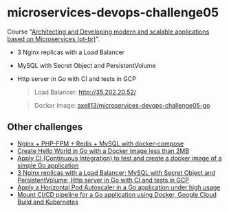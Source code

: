 # microservices-devops-challenge05

Course "[Architecting and Developing modern and scalable applications based on Microservices (pt-br)](https://drive.google.com/file/d/1JXXmYhfi-Sk0zwiEbBIEswDC6AFeyBlD/view?usp=sharing)".

- 3 Nginx replicas with a Load Balancer
- MySQL with Secret Object and PersistentVolume
- Http server in Go with CI and tests in GCP
    > Load Balancer: http://35.202.20.52/
    
    > Docker Image: [axell13/microservices-devops-challenge05-go](https://hub.docker.com/r/axell13/microservices-devops-challenge05-go)

## Other challenges

- [Nginx + PHP-FPM + Redis + MySQL with docker-compose](https://github.com/axell-brendow/microservices-devops-challenge01)
- [Create Hello World in Go with a Docker image less than 2MB](https://github.com/axell-brendow/microservices-devops-challenge02)
- [Apply CI (Continuous Integration) to test and create a docker image of a simple Go application](https://github.com/axell-brendow/microservices-devops-challenge04)
- [3 Nginx replicas with a Load Balancer; MySQL with Secret Object and PersistentVolume; Http server in Go with CI and tests in GCP](https://github.com/axell-brendow/microservices-devops-challenge05)
- [Apply a Horizontal Pod Autoscaler in a Go application under high usage](https://github.com/axell-brendow/microservices-devops-challenge06)
- [Mount CI/CD pipeline for a Go application using Docker, Google Cloud Build and Kubernetes](https://github.com/axell-brendow/microservices-devops-challenge07)
